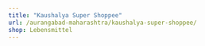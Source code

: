 ```yaml
---
title: "Kaushalya Super Shoppee"
url: /aurangabad-maharashtra/kaushalya-super-shoppee/
shop: Lebensmittel
---
```


